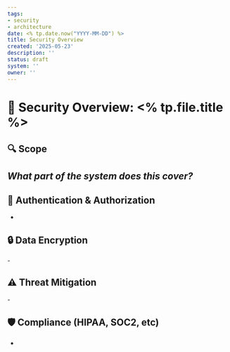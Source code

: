 ```yaml
---
tags:
- security
- architecture
date: <% tp.date.now("YYYY-MM-DD") %>
title: Security Overview
created: '2025-05-23'
description: ''
status: draft
system: ''
owner: ''
---
```


# 🔐 Security Overview: <% tp.file.title %>

## 🔍 Scope
_What part of the system does this cover?_
- 

## 🔐 Authentication & Authorization
-  

## 🔒 Data Encryption
- 

## ⚠️ Threat Mitigation
- 

## 🛡️ Compliance (HIPAA, SOC2, etc)
- 